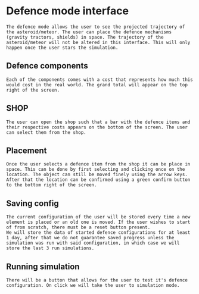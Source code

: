 # Defence mode interface
    The defence mode allows the user to see the projected trajectory of the asteroid/meteor. The user can place the defence mechanisms (gravity tractors, shields) in space. The trajectory of the asteroid/meteor will not be altered in this interface. This will only happen once the user stars the simulation. 

## Defence components
    Each of the components comes with a cost that represents how much this would cost in the real world. The grand total will appear on the top right of the screen. 

## SHOP
    The user can open the shop such that a bar with the defence items and their respective costs appears on the bottom of the screen. The user can select them from the shop.

## Placement
    Once the user selects a defence item from the shop it can be place in space. This can be done by first selecting and clicking once on the location. The object can still be moved finely using the arrow keys. After that the location can be confirmed using a green confirm button to the bottom right of the screen.

## Saving config
    The current configuration of the user will be stored every time a new element is placed or an old one is moved. If the user wishes to start of from scratch, there must be a reset button present. 
    We will store the data of started defence configurations for at least 1 day, after that we do not guarantee saved progress unless the simulation was run with said configuration, in which case we will store the last 3 run simulations. 

## Running simulation
    There will be a button that allows for the user to test it's defence configuration. On click we will take the user to simulation mode. 
